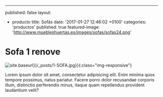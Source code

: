 ---
published: false
layout:
  - producto
title: Sofás
date: '2017-01-27 12:46:02 +0100'
categories: 'productos'
published: true
featured-image: 'http://www.muebleshuertas.es/images/sofas/sofas24.png'

# Sofa 1 renove
![site.baseurl}}/_posts/1-SOFA.jpg}}]({{site.baseurl}}/_posts/1-SOFA.jpg){:class="img-responsive"}

<p>Lorem ipsum dolor sit amet, consectetur adipisicing elit. Enim minima quos tempore possimus, natus pariatur. Facere porro dolor recusandae corporis illum, distinctio perferendis minus, itaque quam repellendus provident laudantium velit?</p>
